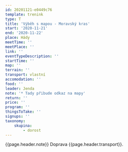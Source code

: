 ```yaml
---
id: 20201121-e0449c76
template: trenink
type: T
title: 'Výběh s mapou - Moravský kras'
start: '2020-11-21'
end: '2020-11-22'
place: Hády
meetTime: ''
meetPlace: ''
link: ''
eventTypeDescription: ''
startTime: ''
map: ''
terrain: ''
transport: vlastní
accomodation: ''
food: ''
leader: Jenda
note: '* Tady přibude odkaz na mapy'
return: ''
price: ''
program: ''
thingsToTake: ''
signups: ''
taxonomy:
    skupina:
        - dorost
---
```


{{page.header.note}}
 Doprava {{page.header.transport}}.
